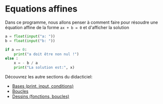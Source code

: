 # Equations affines

Dans ce programme, nous allons penser à comment faire pour résoudre une équation affine de la forme `ax + b = 0` et d'afficher la solution

```py
a = float(input("a: "))
b = float(input("b: "))

if a == 0:
    print("a doit être non nul !")
else :
    x = - b / a
    print("La solution est:", x)
```

Découvrez les autre sections du didacticiel:

* [Bases (print, input, conditions)](README.md)
* [Boucles](boucles.md)
* [Dessins (fonctions, boucles)](dessins.md)
